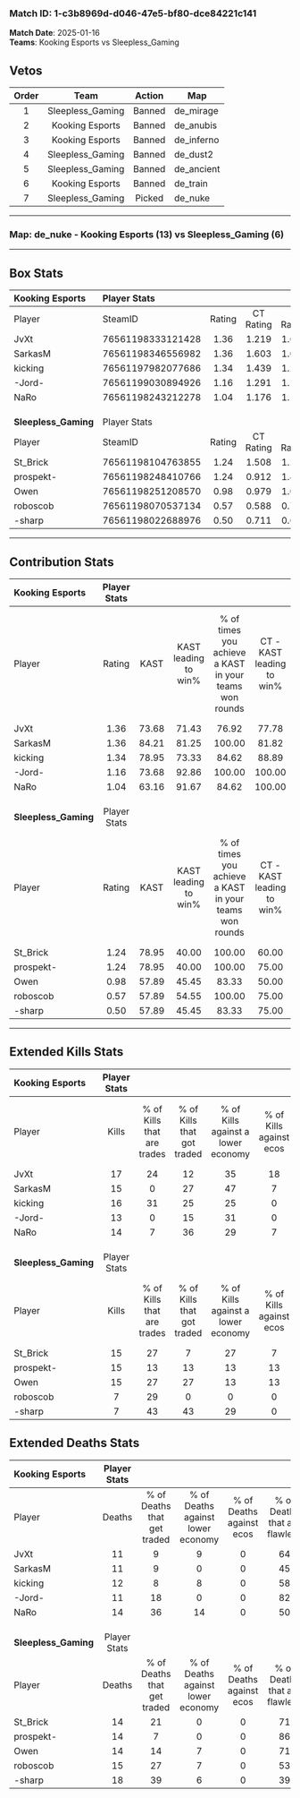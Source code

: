 ### Match ID: 1-c3b8969d-d046-47e5-bf80-dce84221c141  
**Match Date**: 2025-01-16  
**Teams**: Kooking Esports vs Sleepless_Gaming  

## Vetos  

| Order | Team | Action | Map |
| :---: | :--: | :----: | --- |
| 1 | Sleepless_Gaming | Banned | de_mirage |
| 2 | Kooking Esports | Banned | de_anubis |
| 3 | Kooking Esports | Banned | de_inferno |
| 4 | Sleepless_Gaming | Banned | de_dust2 |
| 5 | Sleepless_Gaming | Banned | de_ancient |
| 6 | Kooking Esports | Banned | de_train |
| 7 | Sleepless_Gaming | Picked | de_nuke |

---  

### **Map**: de_nuke - Kooking Esports (13) vs Sleepless_Gaming (6)  
---  

## Box Stats  

| **Kooking Esports**  | Player Stats      |        |           |          |       |      |       |         |        |      |     |
| :- | :- | :-: | :-: | :-: | :-: | :-: | :-: | :-: | :-: | :-: | :-: |
| Player               | SteamID           | Rating | CT Rating | T Rating | KAST  | ADR  | Kills | Assists | Deaths | K/D  | HS% |
| JvXt                 | 76561198333121428 |  1.36  |   1.219   |  1.681   | 73.68 | 83.7 |  17   |    5    |   11   | 1.55 | 11  |
| SarkasM              | 76561198346556982 |  1.36  |   1.603   |  1.019   | 84.21 | 87.5 |  15   |    5    |   11   | 1.36 | 53  |
| kicking              | 76561197982077686 |  1.34  |   1.439   |  1.252   | 78.95 | 89.5 |  16   |    5    |   12   | 1.33 | 31  |
| -Jord-               | 76561199030894926 |  1.16  |   1.291   |  1.100   | 73.68 | 78.4 |  13   |    6    |   11   | 1.18 | 61  |
| NaRo                 | 76561198243212278 |  1.04  |   1.176   |  1.198   | 63.16 | 78.4 |  14   |    5    |   14   | 1.00 | 64  |
|                      |                   |        |           |          |       |      |       |         |        |      |     |
|                      |                   |        |           |          |       |      |       |         |        |      |     |
|                      |                   |        |           |          |       |      |       |         |        |      |     |
| **Sleepless_Gaming** | Player Stats      |        |           |          |       |      |       |         |        |      |     |
| Player               | SteamID           | Rating | CT Rating | T Rating | KAST  | ADR  | Kills | Assists | Deaths | K/D  | HS% |
| St_Brick             | 76561198104763855 |  1.24  |   1.508   |  1.210   | 78.95 | 89.7 |  15   |    4    |   14   | 1.07 | 33  |
| prospekt-            | 76561198248410766 |  1.24  |   0.912   |  1.475   | 78.95 | 89.5 |  15   |    5    |   14   | 1.07 | 53  |
| Owen                 | 76561198251208570 |  0.98  |   0.979   |  1.074   | 57.89 | 63.7 |  15   |    1    |   14   | 1.07 | 20  |
| roboscob             | 76561198070537134 |  0.57  |   0.588   |  0.733   | 57.89 | 51.1 |   7   |    4    |   15   | 0.47 | 28  |
| -sharp               | 76561198022688976 |  0.50  |   0.711   |  0.688   | 57.89 | 53.5 |   7   |    6    |   18   | 0.39 | 57  |
---  

## Contribution Stats  

| **Kooking Esports**  | Player Stats |       |                      |                                                        |                           |                                                             |                          |                                                            |
| :- | :-: | :-: | :-: | :-: | :-: | :-: | :-: | :-: |
| Player               |    Rating    | KAST  | KAST leading to win% | % of times you achieve a KAST in your teams won rounds | CT - KAST leading to win% | CT - % of times you achieve a KAST in your teams won rounds | T - KAST leading to win% | T - % of times you achieve a KAST in your teams won rounds |
| JvXt                 |     1.36     | 73.68 |        71.43         |                         76.92                          |           77.78           |                            77.78                            |          60.00           |                           75.00                            |
| SarkasM              |     1.36     | 84.21 |        81.25         |                         100.00                         |           81.82           |                           100.00                            |          80.00           |                           100.00                           |
| kicking              |     1.34     | 78.95 |        73.33         |                         84.62                          |           88.89           |                            88.89                            |          50.00           |                           75.00                            |
| -Jord-               |     1.16     | 73.68 |        92.86         |                         100.00                         |          100.00           |                           100.00                            |          80.00           |                           100.00                           |
| NaRo                 |     1.04     | 63.16 |        91.67         |                         84.62                          |          100.00           |                            88.89                            |          75.00           |                           75.00                            |
|                      |              |       |                      |                                                        |                           |                                                             |                          |                                                            |
|                      |              |       |                      |                                                        |                           |                                                             |                          |                                                            |
|                      |              |       |                      |                                                        |                           |                                                             |                          |                                                            |
| **Sleepless_Gaming** | Player Stats |       |                      |                                                        |                           |                                                             |                          |                                                            |
| Player               |    Rating    | KAST  | KAST leading to win% | % of times you achieve a KAST in your teams won rounds | CT - KAST leading to win% | CT - % of times you achieve a KAST in your teams won rounds | T - KAST leading to win% | T - % of times you achieve a KAST in your teams won rounds |
| St_Brick             |     1.24     | 78.95 |        40.00         |                         100.00                         |           60.00           |                           100.00                            |          30.00           |                           100.00                           |
| prospekt-            |     1.24     | 78.95 |        40.00         |                         100.00                         |           75.00           |                           100.00                            |          27.27           |                           100.00                           |
| Owen                 |     0.98     | 57.89 |        45.45         |                         83.33                          |           50.00           |                            66.67                            |          42.86           |                           100.00                           |
| roboscob             |     0.57     | 57.89 |        54.55         |                         100.00                         |           75.00           |                           100.00                            |          42.86           |                           100.00                           |
| -sharp               |     0.50     | 57.89 |        45.45         |                         83.33                          |           75.00           |                           100.00                            |          28.57           |                           66.67                            |
---  

## Extended Kills Stats  

| **Kooking Esports**  | Player Stats |                            |                            |                                    |                         |                              |                                 |                                       |                    |           |
| :- | :-: | :-: | :-: | :-: | :-: | :-: | :-: | :-: | :-: | :-: |
| Player               |    Kills     | % of Kills that are trades | % of Kills that got traded | % of Kills against a lower economy | % of Kills against ecos | % of Kills that are flawless | % of Kills that are close duels | % of Kills that are assisted by flash | Pistol Round Kills | AWP Kills |
| JvXt                 |      17      |             24             |             12             |                 35                 |           18            |              82              |                0                |                   0                   |         0          |    10     |
| SarkasM              |      15      |             0              |             27             |                 47                 |            7            |              53              |                0                |                   0                   |         2          |     0     |
| kicking              |      16      |             31             |             25             |                 25                 |            0            |              63              |               19                |                   0                   |         1          |     0     |
| -Jord-               |      13      |             0              |             15             |                 31                 |            0            |              69              |                8                |                   0                   |         1          |     0     |
| NaRo                 |      14      |             7              |             36             |                 29                 |            7            |              43              |                7                |                   7                   |         3          |     0     |
|                      |              |                            |                            |                                    |                         |                              |                                 |                                       |                    |           |
|                      |              |                            |                            |                                    |                         |                              |                                 |                                       |                    |           |
|                      |              |                            |                            |                                    |                         |                              |                                 |                                       |                    |           |
| **Sleepless_Gaming** | Player Stats |                            |                            |                                    |                         |                              |                                 |                                       |                    |           |
| Player               |    Kills     | % of Kills that are trades | % of Kills that got traded | % of Kills against a lower economy | % of Kills against ecos | % of Kills that are flawless | % of Kills that are close duels | % of Kills that are assisted by flash | Pistol Round Kills | AWP Kills |
| St_Brick             |      15      |             27             |             7              |                 27                 |            7            |              67              |                7                |                   0                   |         1          |     0     |
| prospekt-            |      15      |             13             |             13             |                 13                 |           13            |              60              |               13                |                   0                   |         2          |     0     |
| Owen                 |      15      |             27             |             27             |                 13                 |           13            |              53              |                7                |                   0                   |         2          |     0     |
| roboscob             |      7       |             29             |             0              |                 0                  |            0            |              57              |               29                |                   0                   |         1          |     1     |
| -sharp               |      7       |             43             |             43             |                 29                 |            0            |              57              |                0                |                   0                   |         1          |     0     |
## Extended Deaths Stats  

| **Kooking Esports**  | Player Stats |                             |                                   |                          |                               |                            |                           |               |
| :- | :-: | :-: | :-: | :-: | :-: | :-: | :-: | :-: |
| Player               |    Deaths    | % of Deaths that get traded | % of Deaths against lower economy | % of Deaths against ecos | % of Deaths that are flawless | % of Deaths that are close | % of Deaths while blinded | Deaths to AWP |
| JvXt                 |      11      |              9              |                 9                 |            0             |              64               |             0              |             0             |       0       |
| SarkasM              |      11      |              9              |                 0                 |            0             |              45               |             18             |             0             |       0       |
| kicking              |      12      |              8              |                 8                 |            0             |              58               |             8              |             0             |       1       |
| -Jord-               |      11      |             18              |                 0                 |            0             |              82               |             0              |             0             |       0       |
| NaRo                 |      14      |             36              |                14                 |            0             |              50               |             21             |             0             |       0       |
|                      |              |                             |                                   |                          |                               |                            |                           |               |
|                      |              |                             |                                   |                          |                               |                            |                           |               |
|                      |              |                             |                                   |                          |                               |                            |                           |               |
| **Sleepless_Gaming** | Player Stats |                             |                                   |                          |                               |                            |                           |               |
| Player               |    Deaths    | % of Deaths that get traded | % of Deaths against lower economy | % of Deaths against ecos | % of Deaths that are flawless | % of Deaths that are close | % of Deaths while blinded | Deaths to AWP |
| St_Brick             |      14      |             21              |                 0                 |            0             |              71               |             14             |             0             |       2       |
| prospekt-            |      14      |              7              |                 0                 |            0             |              86               |             0              |             0             |       2       |
| Owen                 |      14      |             14              |                 7                 |            0             |              71               |             7              |             0             |       2       |
| roboscob             |      15      |             27              |                 7                 |            0             |              53               |             0              |             7             |       1       |
| -sharp               |      18      |             39              |                 6                 |            0             |              39               |             11             |             0             |       3       |
